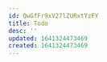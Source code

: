 ```yaml
---
id: QwGfFr9xV27lZURxtYzFY
title: Todo
desc: ''
updated: 1641324473469
created: 1641324473469
---
```


